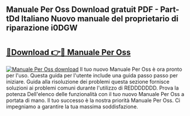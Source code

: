 ## Manuale Per Oss Download gratuit PDF - Part-tDd Italiano Nuovo manuale del proprietario di riparazione i0DGW

# <h2><a href="http://df9x74x.blite.top/?on=Manuale+Per+Oss">🔗Download 👉🔴 Manuale Per Oss</a></h2>

[![Manuale Per Oss download](https://i.imgur.com/lujVjoI.png)](http://df9x74x.blite.top/?on=Manuale+Per+Oss)
Il tuo nuovo Manuale Per Oss è ora pronto per l'uso. Questa guida per l'utente include una guida passo passo per iniziare. Guida alla risoluzione dei problemi questa sezione fornisce soluzioni ai problemi comuni durante l'utilizzo di REDDDDDDD. Prova la potenza Dell'elenco delle funzionalità con il tuo nuovo Manuale Per Oss a portata di mano. Il tuo successo è la nostra priorità Manuale Per Oss. Ci impegniamo a garantire la tua massima soddisfazione.
